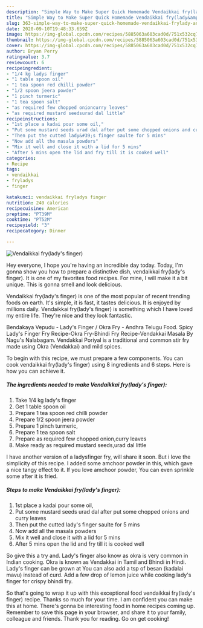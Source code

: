 ```yaml
---
description: "Simple Way to Make Super Quick Homemade Vendaikkai fry(lady&amp;#39;s finger)"
title: "Simple Way to Make Super Quick Homemade Vendaikkai fry(lady&amp;#39;s finger)"
slug: 363-simple-way-to-make-super-quick-homemade-vendaikkai-frylady-and-39-s-finger
date: 2020-09-10T19:48:33.659Z
image: https://img-global.cpcdn.com/recipes/5885063a603cad0d/751x532cq70/vendaikkai-fryladys-finger-recipe-main-photo.jpg
thumbnail: https://img-global.cpcdn.com/recipes/5885063a603cad0d/751x532cq70/vendaikkai-fryladys-finger-recipe-main-photo.jpg
cover: https://img-global.cpcdn.com/recipes/5885063a603cad0d/751x532cq70/vendaikkai-fryladys-finger-recipe-main-photo.jpg
author: Bryan Perry
ratingvalue: 3.7
reviewcount: 6
recipeingredient:
- "1/4 kg ladys finger"
- "1 table spoon oil"
- "1 tea spoon red chilli powder"
- "1/2 spoon jeera powder"
- "1 pinch turmeric"
- "1 tea spoon salt"
- "as required few chopped onioncurry leaves"
- "as required mustard seedsurad dal little"
recipeinstructions:
- "1st place a kadai pour some oil,"
- "Put some mustard seeds urad dal after put some chopped onions and curry leaves"
- "Then put the cutted lady&#39;s finger saulte for 5 mins"
- "Now add all the masala powders"
- "Mix it well and close it with a lid for 5 mins"
- "After 5 mins open the lid and fry till it is cooked well"
categories:
- Recipe
tags:
- vendaikkai
- fryladys
- finger

katakunci: vendaikkai fryladys finger 
nutrition: 240 calories
recipecuisine: American
preptime: "PT39M"
cooktime: "PT52M"
recipeyield: "3"
recipecategory: Dinner

---
```



![Vendaikkai fry(lady&#39;s finger)](https://img-global.cpcdn.com/recipes/5885063a603cad0d/751x532cq70/vendaikkai-fryladys-finger-recipe-main-photo.jpg)

Hey everyone, I hope you're having an incredible day today. Today, I'm gonna show you how to prepare a distinctive dish, vendaikkai fry(lady&#39;s finger). It is one of my favorites food recipes. For mine, I will make it a bit unique. This is gonna smell and look delicious.

Vendaikkai fry(lady&#39;s finger) is one of the most popular of recent trending foods on earth. It's simple, it is fast, it tastes delicious. It is enjoyed by millions daily. Vendaikkai fry(lady&#39;s finger) is something which I have loved my entire life. They're nice and they look fantastic.

Bendakaya Vepudu - Lady&#39;s Finger / Okra Fry - Andhra Telugu Food. Spicy Lady&#39;s Finger Fry Recipe-Okra Fry-Bhindi Fry Recipe-Vendakkai Masala By Nagu&#39;s Nalabagam. Vendakkai Poriyal is a traditional and common stir fry made using Okra (Vendakkai) and mild spices.


To begin with this recipe, we must prepare a few components. You can cook vendaikkai fry(lady&#39;s finger) using 8 ingredients and 6 steps. Here is how you can achieve it.

<!--inarticleads1-->

##### The ingredients needed to make Vendaikkai fry(lady&#39;s finger):

1. Take 1/4 kg lady&#39;s finger
1. Get 1 table spoon oil
1. Prepare 1 tea spoon red chilli powder
1. Prepare 1/2 spoon jeera powder
1. Prepare 1 pinch turmeric,
1. Prepare 1 tea spoon salt
1. Prepare as required few chopped onion,curry leaves
1. Make ready as required mustard seeds,urad dal little


I have another version of a ladysfinger fry, will share it soon. But i love the simplicity of this recipe. I added some amchoor powder in this, which gave a nice tangy effect to it. If you love amchoor powder, You can even sprinkle some after it is fried. 

<!--inarticleads2-->

##### Steps to make Vendaikkai fry(lady&#39;s finger):

1. 1st place a kadai pour some oil,
1. Put some mustard seeds urad dal after put some chopped onions and curry leaves
1. Then put the cutted lady&#39;s finger saulte for 5 mins
1. Now add all the masala powders
1. Mix it well and close it with a lid for 5 mins
1. After 5 mins open the lid and fry till it is cooked well


So give this a try and. Lady&#39;s finger also know as okra is very common in Indian cooking. Okra is known as Vendakkai in Tamil and Bhindi in Hindi. Lady&#39;s finger can be grown at You can also add a tsp of besan (kadalai mavu) instead of curd. Add a few drop of lemon juice while cooking lady&#39;s finger for crispy bhindi fry. 

So that's going to wrap it up with this exceptional food vendaikkai fry(lady&#39;s finger) recipe. Thanks so much for your time. I am confident you can make this at home. There's gonna be interesting food in home recipes coming up. Remember to save this page in your browser, and share it to your family, colleague and friends. Thank you for reading. Go on get cooking!
